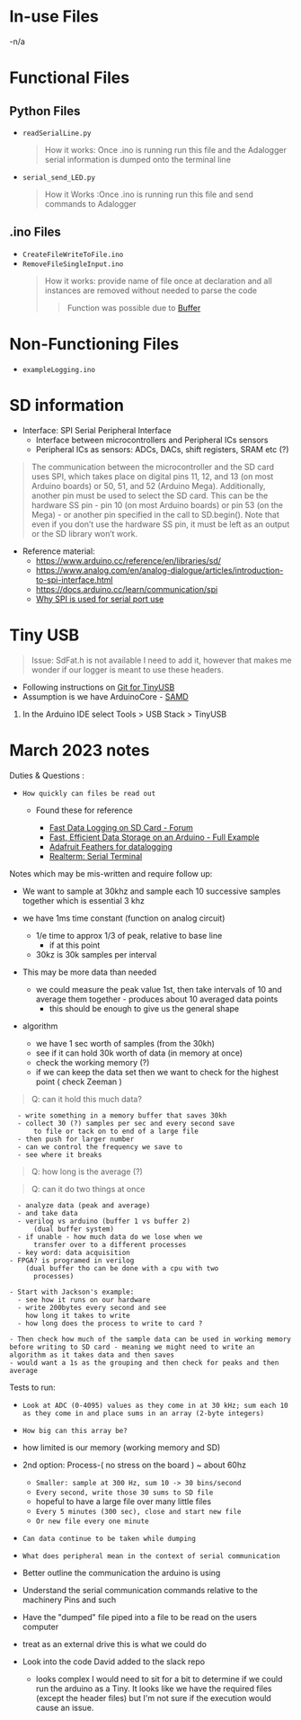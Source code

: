 # In-use Files

-n/a

# Functional Files

## Python Files

- `readSerialLine.py`
  > How it works: Once .ino is running run this file and the Adalogger serial information is dumped onto the terminal line
- `serial_send_LED.py`
  > How it Works :Once .ino is running run this file and send commands to Adalogger

## .ino Files

- `CreateFileWriteToFile.ino`
- `RemoveFileSingleInput.ino`
  > How it works: provide name of file once at declaration and all instances are removed without needed to parse the code
  >
  > > Function was possible due to [Buffer](https://www.programmingelectronics.com/sprintf-arduino/)

# Non-Functioning Files

- `exampleLogging.ino`

# SD information

- Interface: SPI Serial Peripheral Interface
  - Interface between microcontrollers and Peripheral ICs sensors
  - Peripheral ICs as sensors: ADCs, DACs, shift registers, SRAM etc (?)

> The communication between the microcontroller and the SD card uses SPI, which takes place on digital pins 11, 12, and 13 (on most Arduino boards) or 50, 51, and 52 (Arduino Mega). Additionally, another pin must be used to select the SD card. This can be the hardware SS pin - pin 10 (on most Arduino boards) or pin 53 (on the Mega) - or another pin specified in the call to SD.begin(). Note that even if you don’t use the hardware SS pin, it must be left as an output or the SD library won’t work.

- Reference material:
  - https://www.arduino.cc/reference/en/libraries/sd/
  - https://www.analog.com/en/analog-dialogue/articles/introduction-to-spi-interface.html
  - https://docs.arduino.cc/learn/communication/spi
  - [Why SPI is used for serial port use](https://learn.sparkfun.com/tutorials/serial-peripheral-interface-spi/all)

# Tiny USB

> Issue: SdFat.h is not available I need to add it, however that makes me wonder if our logger is meant to use these headers.

- Following instructions on [Git for TinyUSB](https://github.com/computationalapproach/Adafruit_TinyUSB_Arduino#cores-with-built-in-support)
- Assumption is we have ArduinoCore - [SAMD](https://learn.adafruit.com/adafruit-feather-m0-adalogger/using-the-sd-card)

1. In the Arduino IDE select Tools > USB Stack > TinyUSB

# March 2023 notes

Duties & Questions :

- `How quickly can files be read out `

  - Found these for reference

    - [Fast Data Logging on SD Card - Forum](https://forum.arduino.cc/t/fast-data-logging-on-sd-card/687012/18)
    - [Fast, Efficient Data Storage on an Arduino - Full Example](https://hackingmajenkoblog.wordpress.com/2016/03/25/fast-efficient-data-storage-on-an-arduino/)
    - [Adafruit Feathers for datalogging](https://publiclab.org/notes/cfastie/11-14-2017/adafruit-feathers-for-datalogging)
    - [Realterm: Serial Terminal](https://realterm.sourceforge.io)

Notes which may be mis-written and require follow up:

- We want to sample at 30khz and sample each 10 successive samples together which is essential 3 khz
- we have 1ms time constant (function on analog circuit)
  - 1/e time to approx 1/3 of peak, relative to base line
    - if at this point
  - 30kz is 30k samples per interval
- This may be more data than needed

  - we could measure the peak value 1st, then take intervals of 10 and average them together - produces about 10 averaged data points
    - this should be enough to give us the general shape

- algorithm
  - we have 1 sec worth of samples (from the 30kh)
  - see if it can hold 30k worth of data (in memory at once)
  - check the working memory (?)
  - if we can keep the data set then we want to check for the highest point ( check Zeeman )

> Q: can it hold this much data?

      - write something in a memory buffer that saves 30kh
      - collect 30 (?) samples per sec and every second save
          to file or tack on to end of a large file
      - then push for larger number
      - can we control the frequency we save to
      - see where it breaks

> Q: how long is the average (?)

> Q: can it do two things at once

      - analyze data (peak and average)
      - and take data
      - verilog vs arduino (buffer 1 vs buffer 2)
          (dual buffer system)
      - if unable - how much data do we lose when we
          transfer over to a different processes
      - key word: data acquisition
    - FPGA? is programed in verilog
        (dual buffer tho can be done with a cpu with two
          processes)

    - Start with Jackson's example:
      - see how it runs on our hardware
      - write 200bytes every second and see
        how long it takes to write
      - how long does the process to write to card ?

    - Then check how much of the sample data can be used in working memory before writing to SD card - meaning we might need to write an algorithm as it takes data and then saves
    - would want a 1s as the grouping and then check for peaks and then average

Tests to run:

- `Look at ADC (0-4095) values as they come in at 30 kHz; sum each 10 as they come in and place sums in an array (2-byte integers)`
- `How big can this array be?`
- how limited is our memory (working memory and SD)
- 2nd option: Process-( no stress on the board ) ~ about 60hz

  - `Smaller: sample at 300 Hz, sum 10 -> 30 bins/second`
  - `Every second, write those 30 sums to SD file`
  - hopeful to have a large file over many little files
  - `Every 5 minutes (300 sec), close and start new file`
  - `Or new file every one minute`

- `Can data continue to be taken while dumping`
- `What does peripheral mean in the context of serial communication `
- Better outline the communication the arduino is using
- Understand the serial communication commands relative to the machinery Pins and such
- Have the "dumped" file piped into a file to be read on the users computer
- treat as an external drive this is what we could do
- Look into the code David added to the slack repo
  - looks complex I would need to sit for a bit to determine if we could run the arduino as a Tiny. It looks like we have the required files (except the header files) but I'm not sure if the execution would cause an issue.
